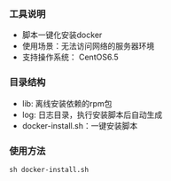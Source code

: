 ### 工具说明
- 脚本一键化安装docker
- 使用场景：无法访问网络的服务器环境
- 支持操作系统： CentOS6.5 
### 目录结构
- lib: 离线安装依赖的rpm包
- log: 日志目录，执行安装脚本后自动生成
- docker-install.sh：一键安装脚本

### 使用方法
`sh docker-install.sh`
